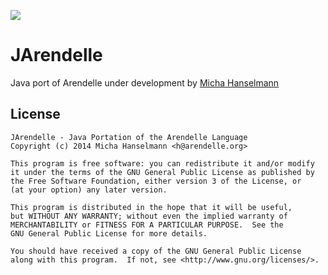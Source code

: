 ![](https://raw.githubusercontent.com/pmkary/pmkary.github.io/master/GitHubWideImages/Arendelle/JArendelle/screenshotubuntu.png)

# JArendelle
Java port of Arendelle under development by [Micha Hanselmann](https://github.com/DeerMichel/)

## License

```
JArendelle - Java Portation of the Arendelle Language
Copyright (c) 2014 Micha Hanselmann <h@arendelle.org>

This program is free software: you can redistribute it and/or modify
it under the terms of the GNU General Public License as published by
the Free Software Foundation, either version 3 of the License, or
(at your option) any later version.

This program is distributed in the hope that it will be useful,
but WITHOUT ANY WARRANTY; without even the implied warranty of
MERCHANTABILITY or FITNESS FOR A PARTICULAR PURPOSE.  See the
GNU General Public License for more details.

You should have received a copy of the GNU General Public License
along with this program.  If not, see <http://www.gnu.org/licenses/>.
```